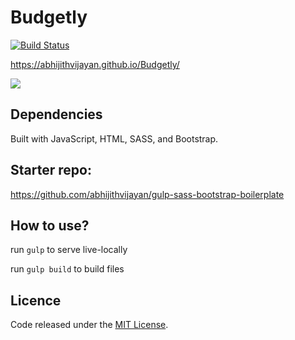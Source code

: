 # Budgetly 
[![Build Status](https://travis-ci.org/abhijithvijayan/Budgetly.svg?branch=master)](https://travis-ci.org/abhijithvijayan/Budgetly)

https://abhijithvijayan.github.io/Budgetly/

![](https://i.imgur.com/w1WlOuA.png)

## Dependencies

Built with JavaScript, HTML, SASS, and Bootstrap.

## Starter repo:

https://github.com/abhijithvijayan/gulp-sass-bootstrap-boilerplate

## How to use?
run 
`gulp` to serve live-locally

run `gulp build` to build files

## Licence
Code released under the [MIT License](https://github.com/abhijithvijayan/Budgetly/blob/master/LICENCE).